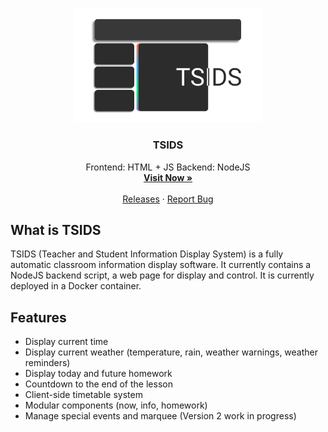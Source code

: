 <p align="center">
  <a href="https://github.com/othneildrew/Best-README-Template">
    <img src="assets/Icon.png" alt="Logo" width="300">
  </a>
  <h3 align="center">TSIDS</h3>
  <p align="center">
    Frontend: HTML + JS   Backend: NodeJS
    <br />
    <a href="http://6p4ever.website:3001"><strong>Visit Now »</strong></a>
    <br />
    <br />
    <a href="https://github.com/MisterCommand/TSIDS/releases">Releases</a>
    ·
    <a href="https://github.com/MisterCommand/TSIDS/issues">Report Bug</a>
  </p>
</p>

## What is TSIDS
TSIDS (Teacher and Student Information Display System) is a fully automatic classroom information display software. It currently contains a NodeJS backend script, a web page for display and control. It is currently deployed in a Docker container.

## Features
- Display current time
- Display current weather (temperature, rain, weather warnings, weather reminders)
- Display today and future homework
- Countdown to the end of the lesson
- Client-side timetable system
- Modular components (now, info, homework)
- Manage special events and marquee (Version 2 work in progress)

